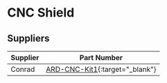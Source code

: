 # CNC Shield



## Suppliers

|Supplier |Part Number|
|---|---|
|Conrad|[ARD-CNC-Kit1](https://www.conrad.fr/fr/p/joy-it-ard-cnc-kit1-convient-pour-cartes-arduino-arduino-uno-1-pc-s-1646889.html){:target="_blank"}|
